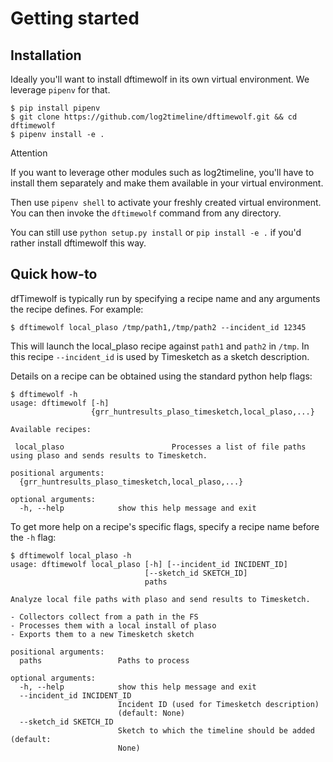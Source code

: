 # Getting started

## Installation

Ideally you'll want to install dftimewolf in its own virtual environment. We
leverage `pipenv` for that.

```
$ pip install pipenv
$ git clone https://github.com/log2timeline/dftimewolf.git && cd dftimewolf
$ pipenv install -e .
```

<div class="admonition note">
  <p class="first admonition-title">Attention</p>
  <p class="last">If you want to leverage other modules such as log2timeline, you'll have
  to install them separately and make them available in your virtual environment.</p>
</div>

Then use `pipenv shell` to activate your freshly created virtual environment.
You can then invoke the `dftimewolf` command from any directory.

You can still use `python setup.py install` or `pip install -e .` if you'd rather
install dftimewolf this way.


## Quick how-to

dfTimewolf is typically run by specifying a recipe name and any arguments the
recipe defines. For example:

```
$ dftimewolf local_plaso /tmp/path1,/tmp/path2 --incident_id 12345
```
This will launch the local_plaso recipe against `path1` and `path2` in `/tmp`. In this
recipe `--incident_id` is used by Timesketch as a sketch description.

Details on a recipe can be obtained using the standard python help flags:

```
$ dftimewolf -h      
usage: dftimewolf [-h]
                  {grr_huntresults_plaso_timesketch,local_plaso,...}

Available recipes:

 local_plaso                        Processes a list of file paths using plaso and sends results to Timesketch.

positional arguments:
  {grr_huntresults_plaso_timesketch,local_plaso,...}

optional arguments:
  -h, --help            show this help message and exit
```

To get more help on a recipe's specific flags, specify a recipe name before
the `-h` flag:

```
$ dftimewolf local_plaso -h
usage: dftimewolf local_plaso [-h] [--incident_id INCIDENT_ID]
                              [--sketch_id SKETCH_ID]
                              paths

Analyze local file paths with plaso and send results to Timesketch.

- Collectors collect from a path in the FS
- Processes them with a local install of plaso
- Exports them to a new Timesketch sketch

positional arguments:
  paths                 Paths to process

optional arguments:
  -h, --help            show this help message and exit
  --incident_id INCIDENT_ID
                        Incident ID (used for Timesketch description)
                        (default: None)
  --sketch_id SKETCH_ID
                        Sketch to which the timeline should be added (default:
                        None)

```
